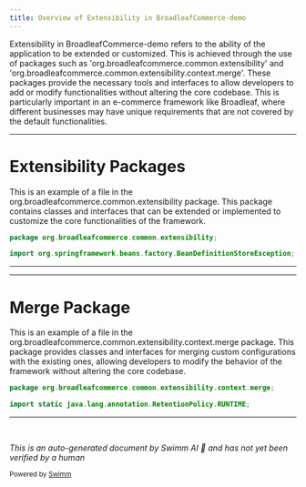 ```yaml
---
title: Overview of Extensibility in BroadleafCommerce-demo
---
```

Extensibility in BroadleafCommerce-demo refers to the ability of the application to be extended or customized. This is achieved through the use of packages such as 'org.broadleafcommerce.common.extensibility' and 'org.broadleafcommerce.common.extensibility.context.merge'. These packages provide the necessary tools and interfaces to allow developers to add or modify functionalities without altering the core codebase. This is particularly important in an e-commerce framework like Broadleaf, where different businesses may have unique requirements that are not covered by the default functionalities.

<SwmSnippet path="/common/src/main/java/org/broadleafcommerce/common/extensibility/FrameworkXmlBeanDefinitionReader.java" line="19">

---

# Extensibility Packages

This is an example of a file in the org.broadleafcommerce.common.extensibility package. This package contains classes and interfaces that can be extended or implemented to customize the core functionalities of the framework.

```java
package org.broadleafcommerce.common.extensibility;

import org.springframework.beans.factory.BeanDefinitionStoreException;
```

---

</SwmSnippet>

<SwmSnippet path="/common/src/main/java/org/broadleafcommerce/common/extensibility/context/merge/Merge.java" line="18">

---

# Merge Package

This is an example of a file in the org.broadleafcommerce.common.extensibility.context.merge package. This package provides classes and interfaces for merging custom configurations with the existing ones, allowing developers to modify the behavior of the framework without altering the core codebase.

```java
package org.broadleafcommerce.common.extensibility.context.merge;

import static java.lang.annotation.RetentionPolicy.RUNTIME;
```

---

</SwmSnippet>

&nbsp;

*This is an auto-generated document by Swimm AI 🌊 and has not yet been verified by a human*

<SwmMeta version="3.0.0" repo-id="Z2l0aHViJTNBJTNBQnJvYWRsZWFmQ29tbWVyY2UtZGVtbyUzQSUzQWdpbGFkbmF2b3Q=" repo-name="BroadleafCommerce-demo" doc-type="overview"><sup>Powered by [Swimm](/)</sup></SwmMeta>
